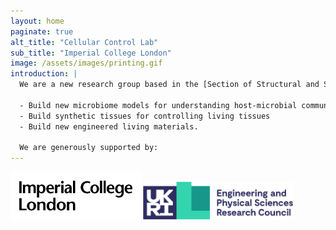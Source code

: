 ```yaml
---
layout: home
paginate: true
alt_title: "Cellular Control Lab"
sub_title: "Imperial College London"
image: /assets/images/printing.gif
introduction: |
  We are a new research group based in the [Section of Structural and Synthetic Biology](https://www.imperial.ac.uk/infectious-disease/research/structural-bio/) in the [Department of Infectious Disease](https://www.imperial.ac.uk/infectious-disease/) at **Imperial College London**. Our group uses 3D printing and fluidic technologies to:
  
  - Build new microbiome models for understanding host-microbial community relationship
  - Build synthetic tissues for controlling living tissues
  - Build new engineered living materials. 
  
  We are generously supported by:
---
```


<img src ="/assets/images/imperiallogo.svg" width="208.5" height="75.5"> <img src ="/assets/images/EPSRC_logo.png" width="239.625" height="60">